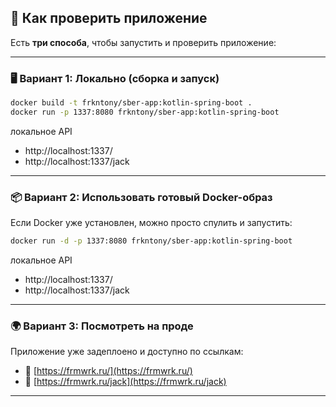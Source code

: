 ## 🚀 Как проверить приложение

Есть **три способа**, чтобы запустить и проверить приложение:

---

### 🖥️ Вариант 1: Локально (сборка и запуск)

```bash
docker build -t frkntony/sber-app:kotlin-spring-boot .
docker run -p 1337:8080 frkntony/sber-app:kotlin-spring-boot
```

локальное API 
- http://localhost:1337/
- http://localhost:1337/jack

---

### 📦 Вариант 2: Использовать готовый Docker-образ

Если Docker уже установлен, можно просто спулить и запустить:

```bash
docker run -d -p 1337:8080 frkntony/sber-app:kotlin-spring-boot
```

локальное API 
- http://localhost:1337/
- http://localhost:1337/jack

---

### 🌍 Вариант 3: Посмотреть на проде

Приложение уже задеплоено и доступно по ссылкам:

- 🔗 [https://frmwrk.ru/](https://frmwrk.ru/)
- 🔗 [https://frmwrk.ru/jack](https://frmwrk.ru/jack)

---

